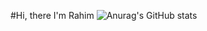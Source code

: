 #Hi, there I'm Rahim
![Anurag's GitHub stats](https://github-readme-stats.vercel.app/api?username=Rahim-lrb&show_icons=true&theme=radical)
